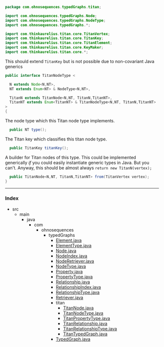 
```java
package com.ohnosequences.typedGraphs.titan;

import com.ohnosequences.typedGraphs.Node;
import com.ohnosequences.typedGraphs.NodeType;
import com.ohnosequences.typedGraphs.*;

import com.thinkaurelius.titan.core.TitanVertex;
import com.thinkaurelius.titan.core.TitanKey;
import com.thinkaurelius.titan.core.TitanElement;
import com.thinkaurelius.titan.core.KeyMaker;
import com.thinkaurelius.titan.core.*;
```


This should extend `TitanKey` but is not possible due to non-covariant Java generics


```java
public interface TitanNodeType <

  N extends Node<N,NT>,
  NT extends Enum<NT> & NodeType<N,NT>,

  TitanN extends TitanNode<N,NT, TitanN,TitanNT>,
  TitanNT extends Enum<TitanNT> & TitanNodeType<N,NT, TitanN,TitanNT>
>
{
```


The node type which this Titan node type implements.


```java
  public NT type();
```


  The Titan key which classifies this titan node type.


```java
  public TitanKey titanKey();
```


  A builder for Titan nodes of this type. This could be implemented generically _if_ you could easily instantiate generic types in Java. But you can't. Anyway, this should be almost always `return new TitanN(vertex);`


```java
  public TitanNode<N,NT, TitanN,TitanNT> from(TitanVertex vertex);
}
```


------

### Index

+ src
  + main
    + java
      + com
        + ohnosequences
          + typedGraphs
            + [Element.java][main/java/com/ohnosequences/typedGraphs/Element.java]
            + [ElementType.java][main/java/com/ohnosequences/typedGraphs/ElementType.java]
            + [Node.java][main/java/com/ohnosequences/typedGraphs/Node.java]
            + [NodeIndex.java][main/java/com/ohnosequences/typedGraphs/NodeIndex.java]
            + [NodeRetriever.java][main/java/com/ohnosequences/typedGraphs/NodeRetriever.java]
            + [NodeType.java][main/java/com/ohnosequences/typedGraphs/NodeType.java]
            + [Property.java][main/java/com/ohnosequences/typedGraphs/Property.java]
            + [PropertyType.java][main/java/com/ohnosequences/typedGraphs/PropertyType.java]
            + [Relationship.java][main/java/com/ohnosequences/typedGraphs/Relationship.java]
            + [RelationshipIndex.java][main/java/com/ohnosequences/typedGraphs/RelationshipIndex.java]
            + [RelationshipType.java][main/java/com/ohnosequences/typedGraphs/RelationshipType.java]
            + [Retriever.java][main/java/com/ohnosequences/typedGraphs/Retriever.java]
            + titan
              + [TitanNode.java][main/java/com/ohnosequences/typedGraphs/titan/TitanNode.java]
              + [TitanNodeType.java][main/java/com/ohnosequences/typedGraphs/titan/TitanNodeType.java]
              + [TitanPropertyType.java][main/java/com/ohnosequences/typedGraphs/titan/TitanPropertyType.java]
              + [TitanRelationship.java][main/java/com/ohnosequences/typedGraphs/titan/TitanRelationship.java]
              + [TitanRelationshipType.java][main/java/com/ohnosequences/typedGraphs/titan/TitanRelationshipType.java]
              + [TitanTypedGraph.java][main/java/com/ohnosequences/typedGraphs/titan/TitanTypedGraph.java]
            + [TypedGraph.java][main/java/com/ohnosequences/typedGraphs/TypedGraph.java]

[main/java/com/ohnosequences/typedGraphs/Element.java]: ../Element.java.md
[main/java/com/ohnosequences/typedGraphs/ElementType.java]: ../ElementType.java.md
[main/java/com/ohnosequences/typedGraphs/Node.java]: ../Node.java.md
[main/java/com/ohnosequences/typedGraphs/NodeIndex.java]: ../NodeIndex.java.md
[main/java/com/ohnosequences/typedGraphs/NodeRetriever.java]: ../NodeRetriever.java.md
[main/java/com/ohnosequences/typedGraphs/NodeType.java]: ../NodeType.java.md
[main/java/com/ohnosequences/typedGraphs/Property.java]: ../Property.java.md
[main/java/com/ohnosequences/typedGraphs/PropertyType.java]: ../PropertyType.java.md
[main/java/com/ohnosequences/typedGraphs/Relationship.java]: ../Relationship.java.md
[main/java/com/ohnosequences/typedGraphs/RelationshipIndex.java]: ../RelationshipIndex.java.md
[main/java/com/ohnosequences/typedGraphs/RelationshipType.java]: ../RelationshipType.java.md
[main/java/com/ohnosequences/typedGraphs/Retriever.java]: ../Retriever.java.md
[main/java/com/ohnosequences/typedGraphs/titan/TitanNode.java]: TitanNode.java.md
[main/java/com/ohnosequences/typedGraphs/titan/TitanNodeType.java]: TitanNodeType.java.md
[main/java/com/ohnosequences/typedGraphs/titan/TitanPropertyType.java]: TitanPropertyType.java.md
[main/java/com/ohnosequences/typedGraphs/titan/TitanRelationship.java]: TitanRelationship.java.md
[main/java/com/ohnosequences/typedGraphs/titan/TitanRelationshipType.java]: TitanRelationshipType.java.md
[main/java/com/ohnosequences/typedGraphs/titan/TitanTypedGraph.java]: TitanTypedGraph.java.md
[main/java/com/ohnosequences/typedGraphs/TypedGraph.java]: ../TypedGraph.java.md